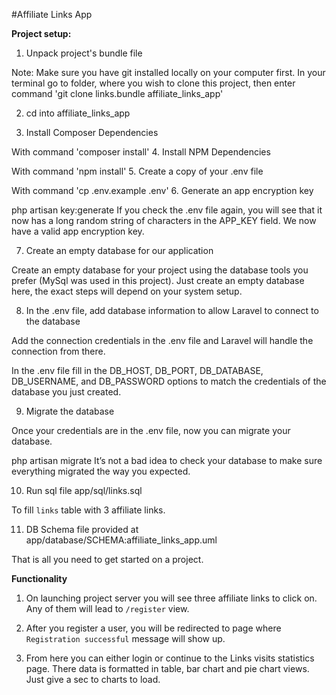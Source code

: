 #Affiliate Links App

**Project setup:**

1. Unpack project's bundle file

Note: Make sure you have git installed locally on your computer first. In your terminal go to folder, where you wish 
to clone this project, then enter command 'git clone links.bundle affiliate_links_app'

2. cd into affiliate_links_app

3. Install Composer Dependencies

With command 'composer install'
4. Install NPM Dependencies

With command 'npm install'
5. Create a copy of your .env file

With command 'cp .env.example .env'
6. Generate an app encryption key

php artisan key:generate
If you check the .env file again, you will see that it now has a long random string of characters in the APP_KEY field. 
We now have a valid app encryption key.

7. Create an empty database for our application

Create an empty database for your project using the database tools you prefer (MySql was used in this project). 
Just create an empty database here, the exact steps will depend on your system setup.

8. In the .env file, add database information to allow Laravel to connect to the database

Add the connection credentials in the .env file and Laravel will handle the connection from there.

In the .env file fill in the DB_HOST, DB_PORT, DB_DATABASE, DB_USERNAME, and DB_PASSWORD options to match 
the credentials of the database you just created.

9. Migrate the database

Once your credentials are in the .env file, now you can migrate your database.

php artisan migrate
It’s not a bad idea to check your database to make sure everything migrated the way you expected.

10. Run sql file app/sql/links.sql

To fill `links` table with 3 affiliate links.

11. DB Schema file provided at app/database/SCHEMA:affiliate_links_app.uml

That is all you need to get started on a project.


**Functionality**

1. On launching project server you will see three affiliate links to click on. Any of them will lead 
   to `/register` view.
   
2. After you register a user, you will be redirected to page where `Registration successful` message will show up.
   
3. From here you can either login or continue to the Links visits statistics page. There data is formatted in table, 
   bar chart and pie chart views. Just give a sec to charts to load.
   

